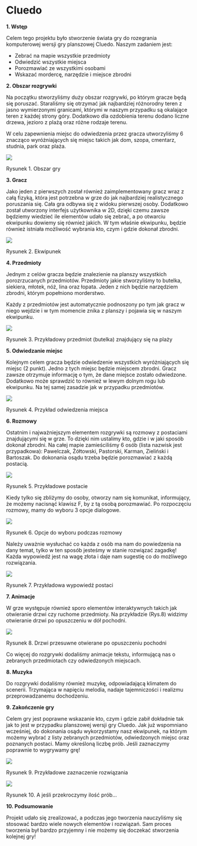# Cluedo
**1. Wstęp**

Celem tego projektu było stworzenie świata gry do rozegrania komputerowej wersji gry planszowej Cluedo. Naszym zadaniem jest:

-	Zebrać na mapie wszystkie przedmioty
-	Odwiedzić wszystkie miejsca
-	Porozmawiać ze wszystkimi osobami
-	Wskazać mordercę, narzędzie i miejsce zbrodni


**2. Obszar rozgrywki**

Na początku stworzyliśmy duży obszar rozgrywki, po którym gracze będą się poruszać. Staraliśmy się otrzymać jak najbardziej różnorodny teren z jasno wymierzonymi granicami, którymi w naszym przypadku są okalające teren z każdej strony góry. Dodatkowo dla ozdobienia terenu dodano liczne drzewa, jezioro z plażą oraz różne rodzaje terenu. 

W celu zapewnienia miejsc do odwiedzenia przez gracza utworzyliśmy 6 znacząco wyróżniających się miejsc takich jak dom, szopa, cmentarz, studnia, park oraz plaża. 

![](ImagesReadme/Rys1.jpg)

Rysunek 1. Obszar gry


**3. Gracz**

Jako jeden z pierwszych został również zaimplementowany gracz wraz z całą fizyką, która jest potrzebna w grze do jak najbardziej realistycznego poruszania się. Cała gra odbywa się z widoku pierwszej osoby.
Dodatkowo został utworzony interfejs użytkownika w 2D, dzięki czemu zawsze będziemy wiedzieć ile elementów udało się zebrać, a po otwarciu ekwipunku dowiemy się również jakich. W tym właśnie ekwipunku, będzie również istniała możliwość wybrania kto, czym i gdzie dokonał zbrodni. 

![](ImagesReadme/Rys2.jpg)
 
Rysunek 2. Ekwipunek


**4. Przedmioty**

Jednym z celów gracza będzie znalezienie na planszy wszystkich porozrzucanych przedmiotów. Przedmioty jakie stworzyliśmy to butelka, siekiera, młotek, nóż, lina oraz łopata. Jeden z nich będzie narzędziem zbrodni, którym popełniono morderstwo.

Każdy z przedmiotów jest automatycznie podnoszony po tym jak gracz w niego wejdzie i w tym momencie znika z planszy i pojawia się w naszym ekwipunku. 
 
![](ImagesReadme/Rys3.jpg)

Rysunek 3. Przykładowy przedmiot (butelka) znajdujący się na plaży


**5. Odwiedzanie miejsc**

Kolejnym celem gracza będzie odwiedzenie wszystkich wyróżniających się miejsc (2 punkt). Jedno z tych miejsc będzie miejscem zbrodni. Gracz zawsze otrzymuje informację o tym, że dane miejsce zostało odwiedzone. Dodatkowo może sprawdzić to również w lewym dolnym rogu lub ekwipunku. Na tej samej zasadzie jak w przypadku przedmiotów.

![](ImagesReadme/Rys4.jpg)

Rysunek 4. Przykład odwiedzenia miejsca


**6. Rozmowy**

Ostatnim i najważniejszym elementem rozgrywki są rozmowy z postaciami znajdującymi się w grze. To dzięki nim ustalimy kto, gdzie i w jaki sposób dokonał zbrodni. Na całej mapie zamieściliśmy 6 osób (lista nazwisk jest przypadkowa): Pawelczak, Żółtowski, Pastorski, Karman, Zieliński i Bartoszak. Do dokonania osądu trzeba będzie porozmawiać z każdą postacią.
 
![](ImagesReadme/Rys5.jpg)

Rysunek 5. Przykładowe postacie

Kiedy tylko się zbliżymy do osoby, otworzy nam się komunikat, informujący, że możemy nacisnąć klawisz F, by z tą osobą porozmawiać. Po rozpoczęciu rozmowy, mamy do wyboru 3 opcje dialogowe.
 
![](ImagesReadme/Rys6.jpg)

Rysunek 6. Opcje do wyboru podczas rozmowy


Należy uważnie wysłuchać co każda z osób ma nam do powiedzenia na dany temat, tylko w ten sposób jesteśmy w stanie rozwiązać zagadkę! Każda wypowiedź jest na wagę złota i daje nam sugestię co do możliwego rozwiązania.
 
![](ImagesReadme/Rys7.jpg)

Rysunek 7. Przykładowa wypowiedź postaci


**7. Animacje**

W grze występuje również sporo elementów interaktywnych takich jak otwieranie drzwi czy ruchome przedmioty. Na przykładzie (Rys.8) widzimy otwieranie drzwi po opuszczeniu w dół pochodni.
  
![](ImagesReadme/Rys8.jpg)

Rysunek 8. Drzwi przesuwne otwierane po opuszczeniu pochodni

Co więcej do rozgrywki dodaliśmy animacje tekstu, informującą nas o zebranych przedmiotach czy odwiedzonych miejscach.


**8. Muzyka**

Do rozgrywki dodaliśmy również muzykę, odpowiadającą klimatem do scenerii. Trzymająca w napięciu melodia, nadaje tajemniczości i realizmu przeprowadzanemu dochodzeniu. 


**9. Zakończenie gry**

Celem gry jest poprawne wskazanie kto, czym i gdzie zabił dokładnie tak jak to jest w przypadku planszowej wersji gry Cluedo. Jak już wspomniano wcześniej, do dokonania osądu wykorzystamy nasz ekwipunek, na którym możemy wybrać z listy zebranych przedmiotów, odwiedzonych miejsc oraz poznanych postaci. Mamy określoną liczbę prób. Jeśli zaznaczymy poprawnie to wygrywamy grę! 

 
![](ImagesReadme/Rys9.jpg)

Rysunek 9. Przykładowe zaznaczenie rozwiązania

![](ImagesReadme/Rys10.jpg)
 
Rysunek 10. A jeśli przekroczymy ilość prób…


**10. Podsumowanie**

Projekt udało się zrealizować, a podczas jego tworzenia nauczyliśmy się stosować bardzo wiele nowych elementów i rozwiązań. Sam proces tworzenia był bardzo przyjemny i nie możemy się doczekać stworzenia kolejnej gry!
